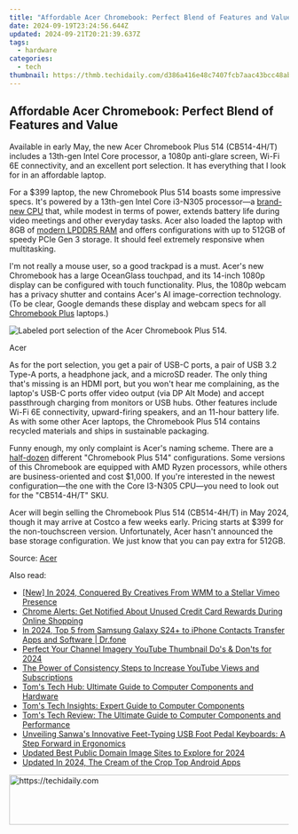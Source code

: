 ```yaml
---
title: "Affordable Acer Chromebook: Perfect Blend of Features and Value"
date: 2024-09-19T23:24:56.644Z
updated: 2024-09-21T20:21:39.637Z
tags:
  - hardware
categories:
  - tech
thumbnail: https://thmb.techidaily.com/d386a416e48c7407fcb7aac43bcc48ab905a8aa1d753be69ed2a2544fd8a3a51.jpg
---
```


## Affordable Acer Chromebook: Perfect Blend of Features and Value

Available in early May, the new Acer Chromebook Plus 514 (CB514-4H/T) includes a 13th-gen Intel Core processor, a 1080p anti-glare screen, Wi-Fi 6E connectivity, and an excellent port selection. It has everything that I look for in an affordable laptop.

 For a $399 laptop, the new Chromebook Plus 514 boasts some impressive specs. It's powered by a 13th-gen Intel Core i3-N305 processor—a [brand-new CPU](https://facebook-video-content.techidaily.com/elevate-your-profiles-visual-appeal-for-2024/) that, while modest in terms of power, extends battery life during video meetings and other everyday tasks. Acer also loaded the laptop with 8GB of [modern LPDDR5 RAM](https://instagram-video-recordings.techidaily.com/updated-2024-approved-discover-instagrams-free-filter-options-with-smart-searching-techniques/) and offers configurations with up to 512GB of speedy PCIe Gen 3 storage. It should feel extremely responsive when multitasking.

 I'm not really a mouse user, so a good trackpad is a must. Acer's new Chromebook has a large OceanGlass touchpad, and its 14-inch 1080p display can be configured with touch functionality. Plus, the 1080p webcam has a privacy shutter and contains Acer's AI image-correction technology. (To be clear, Google demands these display and webcam specs for all [Chromebook Plus](https://some-techniques.techidaily.com/in-2024-high-precision-display-unveiled-hp-dreamcolor-z32x/) laptops.)

![Labeled port selection of the Acer Chromebook Plus 514.](https://static1.howtogeekimages.com/wordpress/wp-content/uploads/2024/04/28.jpg) 

Acer

 As for the port selection, you get a pair of USB-C ports, a pair of USB 3.2 Type-A ports, a headphone jack, and a microSD reader. The only thing that's missing is an HDMI port, but you won't hear me complaining, as the laptop's USB-C ports offer video output (via DP Alt Mode) and accept passthrough charging from monitors or USB hubs. Other features include Wi-Fi 6E connectivity, upward-firing speakers, and an 11-hour battery life. As with some other Acer laptops, the Chromebook Plus 514 contains recycled materials and ships in sustainable packaging.

 Funny enough, my only complaint is Acer's naming scheme. There are a [half-dozen](https://www.acer.com/us-en/chromebooks) different "Chromebook Plus 514" configurations. Some versions of this Chromebook are equipped with AMD Ryzen processors, while others are business-oriented and cost $1,000\. If you're interested in the newest configuration—the one with the Core I3-N305 CPU—you need to look out for the "CB514-4H/T" SKU.

 Acer will begin selling the Chromebook Plus 514 (CB514-4H/T) in May 2024, though it may arrive at Costco a few weeks early. Pricing starts at $399 for the non-touchscreen version. Unfortunately, Acer hasn't announced the base storage configuration. We just know that you can pay extra for 512GB.

 Source: [Acer](https://news.acer.com/acer-expands-chromebook-plus-laptop-lineup-with-new-14-inch-model-powered-by-intel-core-processors)

<ins class="adsbygoogle"
     style="display:block"
     data-ad-format="autorelaxed"
     data-ad-client="ca-pub-7571918770474297"
     data-ad-slot="1223367746"></ins>

<ins class="adsbygoogle"
     style="display:block"
     data-ad-client="ca-pub-7571918770474297"
     data-ad-slot="8358498916"
     data-ad-format="auto"
     data-full-width-responsive="true"></ins>

<span class="atpl-alsoreadstyle">Also read:</span>
<div><ul>
<li><a href="https://vimeo-videos.techidaily.com/new-in-2024-conquered-by-creatives-from-wmm-to-a-stellar-vimeo-presence/"><u>[New] In 2024, Conquered By Creatives From WMM to a Stellar Vimeo Presence</u></a></li>
<li><a href="https://some-knowledge.techidaily.com/chrome-alerts-get-notified-about-unused-credit-card-rewards-during-online-shopping/"><u>Chrome Alerts: Get Notified About Unused Credit Card Rewards During Online Shopping</u></a></li>
<li><a href="https://android-transfer.techidaily.com/in-2024-top-5-from-samsung-galaxy-s24plus-to-iphone-contacts-transfer-apps-and-software-drfone-by-drfone-transfer-from-android-transfer-from-android/"><u>In 2024, Top 5 from Samsung Galaxy S24+ to iPhone Contacts Transfer Apps and Software | Dr.fone</u></a></li>
<li><a href="https://youtube-sure.techidaily.com/ct-your-channel-imagery-youtube-thumbnail-dos-and-donts-for-2024/"><u>Perfect Your Channel Imagery YouTube Thumbnail Do's & Don'ts for 2024</u></a></li>
<li><a href="https://extra-lessons.techidaily.com/the-power-of-consistency-steps-to-increase-youtube-views-and-subscriptions/"><u>The Power of Consistency Steps to Increase YouTube Views and Subscriptions</u></a></li>
<li><a href="https://hardware-tips.techidaily.com/toms-tech-hub-ultimate-guide-to-computer-components-and-hardware/"><u>Tom's Tech Hub: Ultimate Guide to Computer Components and Hardware</u></a></li>
<li><a href="https://hardware-tips.techidaily.com/toms-tech-insights-expert-guide-to-computer-components/"><u>Tom's Tech Insights: Expert Guide to Computer Components</u></a></li>
<li><a href="https://hardware-tips.techidaily.com/toms-tech-review-the-ultimate-guide-to-computer-components-and-performance/"><u>Tom's Tech Review: The Ultimate Guide to Computer Components and Performance</u></a></li>
<li><a href="https://hardware-tips.techidaily.com/unveiling-sanwas-innovative-feet-typing-usb-foot-pedal-keyboards-a-step-forward-in-ergonomics/"><u>Unveiling Sanwa's Innovative Feet-Typing USB Foot Pedal Keyboards: A Step Forward in Ergonomics</u></a></li>
<li><a href="https://smart-video-creator.techidaily.com/updated-best-public-domain-image-sites-to-explore-for-2024/"><u>Updated Best Public Domain Image Sites to Explore for 2024</u></a></li>
<li><a href="https://smart-video-creator.techidaily.com/updated-in-2024-the-cream-of-the-crop-top-android-apps/"><u>Updated In 2024, The Cream of the Crop Top Android Apps</u></a></li>
</ul></div>

<!-- affiliate ads begin -->
<a href="https://united.elfm.net/c/5597632/2139563/4704" target="_top" id="2139563">
  <img src="//a.impactradius-go.com/display-ad/4704-2139563" border="0" alt="https://techidaily.com" width="728" height="90"/>
</a>
<img height="0" width="0" src="https://united.elfm.net/i/5597632/2139563/4704" style="position:absolute;visibility:hidden;" border="0" />
<!-- affiliate ads end -->

